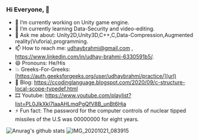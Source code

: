 ### Hi Everyone, 👋

- 🔭 I’m currently working on Unity game engine.
- 🌱 I’m currently learning Data-Security and video-editing.
- 💬 Ask me about: Unity2D,Unity3D,C++,C,Data-Compression,Augmented reality(Vuforia),programming.
- 📫 How to reach me: udhaybrahmi@gmail.com , https://www.linkedin.com/in/udhay-brahmi-6330591b5/.
- 😄 Pronouns: He/His
- 💥 Greeks-For-Greeks: [https://auth.geeksforgeeks.org/user/udhaybrahmi/practice/](url)
- 📘 Blog: https://ccodinglanguage.blogspot.com/2020/09/c-structure-local-scope-typedef.html
- 🎞 Youtube: https://www.youtube.com/playlist?list=PL0JlkXkl7laaAHLmqPgQfV8B_unBt6Hja
- ⚡ Fun fact: The password for the computer controls of nuclear tipped missiles of the U.S was 00000000 for eight years.

![Anurag's github stats](https://github-readme-stats.vercel.app/api?username=Udhay-Brahmi)
![IMG_20201021_083915](https://user-images.githubusercontent.com/72250606/96668629-3a004980-1379-11eb-9be3-681a0877aab6.jpg)
